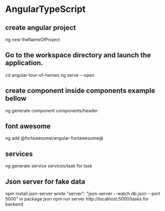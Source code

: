 # AngularTypeScript
## create angular project
ng new theNameOfProject

## Go to the workspace directory and launch the application.
cd angular-tour-of-heroes
ng serve --open

## create component inside components example bellow
ng generate component components/header
## font awesome
ng add @fortawesome/angular-fontawesome@

## services
ng generate service services/task  for task 
## Json server for fake data
 npm install json-server
 wrote     "server": "json-server --watch db.json --port 5000" in package json
 npm run server
 http://localhost:5000/tasks for backend